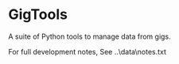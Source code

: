 # GigTools
A suite of Python tools to manage data from gigs.

For full development notes, See 
    ..\data\notes.txt


